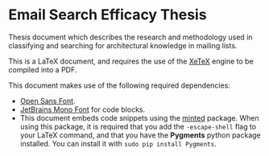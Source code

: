 # Email Search Efficacy Thesis
Thesis document which describes the research and methodology used in classifying and searching for architectural knowledge in mailing lists.

This is a LaTeX document, and requires the use of the [XeTeX](https://en.wikipedia.org/wiki/XeTeX) engine to be compiled into a PDF.

This document makes use of the following required dependencies:
- [Open Sans Font](https://fonts.google.com/specimen/Open+Sans).
- [JetBrains Mono Font](https://www.jetbrains.com/lp/mono/) for code blocks.
- This document embeds code snippets using the [minted](https://ctan.org/tex-archive/macros/latex/contrib/minted/) package. When using this package, it is required that you add the `-escape-shell` flag to your LaTeX command, and that you have the **Pygments** python package installed. You can install it with `sudo pip install Pygments`.

